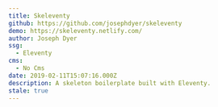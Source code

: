 ```yaml
---
title: Skeleventy
github: https://github.com/josephdyer/skeleventy
demo: https://skeleventy.netlify.com/
author: Joseph Dyer
ssg:
  - Eleventy
cms:
  - No Cms
date: 2019-02-11T15:07:16.000Z
description: A skeleton boilerplate built with Eleventy.
stale: true
---
```

